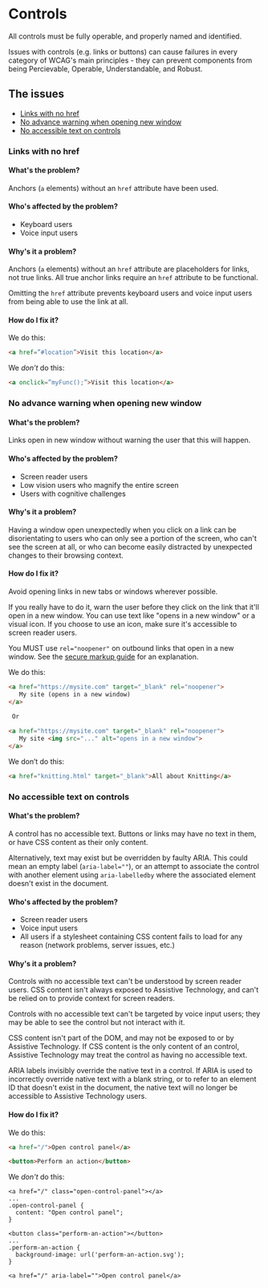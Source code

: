 # Controls

All controls must be fully operable, and properly named and identified. 

Issues with controls (e.g. links or buttons) can cause failures in every category of WCAG's main principles - they can prevent components from being Percievable, Operable, Understandable, and Robust. 

## The issues

- [Links with no href](#links-with-no-href)
- [No advance warning when opening new window](#no-advance-warning-when-opening-new-window)
- [No accessible text on controls](#no-accessible-text-on-controls)

### Links with no href

#### What's the problem?

Anchors (`a` elements) without an `href` attribute have been used.

#### Who's affected by the problem?

* Keyboard users
* Voice input users

#### Why's it a problem?

Anchors (`a` elements) without an `href` attribute are placeholders for links, not true links. All true anchor links require an `href` attribute to be functional.  

Omitting the `href` attribute prevents keyboard users and voice input users from being able to use the link at all. 

#### How do I fix it? 

We do this:
```html
<a href=”#location”>Visit this location</a>
```
We _don’t_ do this:
```html
<a onclick=”myFunc();”>Visit this location</a>
```

### No advance warning when opening new window

#### What's the problem?

Links open in new window without warning the user that this will happen.

#### Who's affected by the problem?

* Screen reader users
* Low vision users who magnify the entire screen
* Users with cognitive challenges

#### Why's it a problem?

Having a window open unexpectedly when you click on a link can be disorientating to users who can only see a portion of the screen, who can't see the screen at all, or who can become easily distracted by unexpected changes to their browsing context. 

#### How do I fix it? 

Avoid opening links in new tabs or windows wherever possible. 

If you really have to do it, warn the user before they click on the link that it'll open in a new window. You can use text like "opens in a new window" or a visual icon. If you choose to use an icon, make sure it's accessible to screen reader users. 

You MUST use `rel="noopener"` on outbound links that open in a new window. See the [secure markup guide](../security/secure-markup.md/#add-relnoopener-to-outbound-links-in-new-windows) for an explanation. 

We do this:
```html
<a href="https://mysite.com" target="_blank" rel="noopener">
   My site (opens in a new window)
</a>

 Or
 
<a href="https://mysite.com" target="_blank" rel="noopener">
   My site <img src="..." alt="opens in a new window"> 
</a> 
```

We don’t do this:
```html
<a href="knitting.html" target="_blank">All about Knitting</a>
```

### No accessible text on controls

#### What's the problem?

A control has no accessible text. Buttons or links may have no text in them, or have CSS content as their only content.

Alternatively, text may exist but be overridden by faulty ARIA. This could mean an empty label (`aria-label=""`), or an attempt to associate the control with another element using `aria-labelledby` where the associated element doesn't exist in the document. 

#### Who's affected by the problem?

* Screen reader users
* Voice input users
* All users if a stylesheet containing CSS content fails to load for any reason (network problems, server issues, etc.)

#### Why's it a problem?

Controls with no accessible text can't be understood by screen reader users. CSS content isn't always exposed to Assistive Technology, and can't be relied on to provide context for screen readers. 

Controls with no accessible text can't be targeted by voice input users; they may be able to see the control but not interact with it. 

CSS content isn't part of the DOM, and may not be exposed to or by Assistive Technology. If CSS content is the only content of an control, Assistive Technology may treat the control as having no accessible text. 

ARIA labels invisibly override the native text in a control. If ARIA is used to incorrectly override native text with a blank string, or to refer to an element ID that doesn't exist in the document, the native text will no longer be accessible to Assistive Technology users. 

#### How do I fix it? 

We do this:
```html
<a href="/">Open control panel</a>

<button>Perform an action</button>
```

We _don't_ do this:
```
<a href="/" class="open-control-panel"></a>
...
.open-control-panel {
  content: "Open control panel";
}

<button class="perform-an-action"></button>
...
.perform-an-action {
  background-image: url('perform-an-action.svg');
}

<a href="/" aria-label="">Open control panel</a>
```

